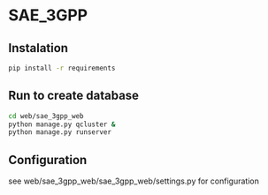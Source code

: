 # SAE_3GPP

## Instalation 
```bash
pip install -r requirements
```
## Run to create database
```bash
cd web/sae_3gpp_web
python manage.py qcluster &
python manage.py runserver
```

## Configuration
see web/sae_3gpp_web/sae_3gpp_web/settings.py for configuration